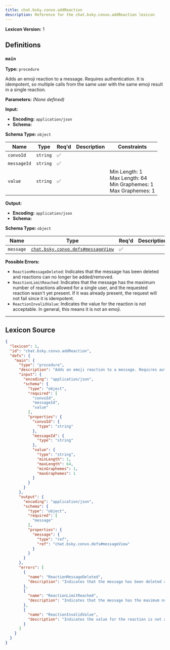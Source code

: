 ```yaml
---
title: chat.bsky.convo.addReaction
description: Reference for the chat.bsky.convo.addReaction lexicon
---
```

**Lexicon Version:** 1

## Definitions

<a name="main"></a>
### `main`

**Type:** `procedure`

Adds an emoji reaction to a message. Requires authentication. It is idempotent, so multiple calls from the same user with the same emoji result in a single reaction.

**Parameters:** _(None defined)_

**Input:**

- **Encoding:** `application/json`
- **Schema:**

**Schema Type:** `object`

| Name | Type | Req'd  | Description | Constraints |
|------|------|----------|-------------|-------------|
| `convoId` | `string` | ✅  |  |  |
| `messageId` | `string` | ✅  |  |  |
| `value` | `string` | ✅  |  | Min Length: 1<br/>Max Length: 64<br/>Min Graphemes: 1<br/>Max Graphemes: 1 |
**Output:**

- **Encoding:** `application/json`
- **Schema:**

**Schema Type:** `object`

| Name | Type | Req'd  | Description | Constraints |
|------|------|----------|-------------|-------------|
| `message` | [`chat.bsky.convo.defs#messageView`](/lexicons/chat/bsky/convo/defs#messageView) | ✅  |  |  |
**Possible Errors:**

- `ReactionMessageDeleted`: Indicates that the message has been deleted and reactions can no longer be added/removed.
- `ReactionLimitReached`: Indicates that the message has the maximum number of reactions allowed for a single user, and the requested reaction wasn't yet present. If it was already present, the request will not fail since it is idempotent.
- `ReactionInvalidValue`: Indicates the value for the reaction is not acceptable. In general, this means it is not an emoji.

---

## Lexicon Source
```json
{
  "lexicon": 1,
  "id": "chat.bsky.convo.addReaction",
  "defs": {
    "main": {
      "type": "procedure",
      "description": "Adds an emoji reaction to a message. Requires authentication. It is idempotent, so multiple calls from the same user with the same emoji result in a single reaction.",
      "input": {
        "encoding": "application/json",
        "schema": {
          "type": "object",
          "required": [
            "convoId",
            "messageId",
            "value"
          ],
          "properties": {
            "convoId": {
              "type": "string"
            },
            "messageId": {
              "type": "string"
            },
            "value": {
              "type": "string",
              "minLength": 1,
              "maxLength": 64,
              "minGraphemes": 1,
              "maxGraphemes": 1
            }
          }
        }
      },
      "output": {
        "encoding": "application/json",
        "schema": {
          "type": "object",
          "required": [
            "message"
          ],
          "properties": {
            "message": {
              "type": "ref",
              "ref": "chat.bsky.convo.defs#messageView"
            }
          }
        }
      },
      "errors": [
        {
          "name": "ReactionMessageDeleted",
          "description": "Indicates that the message has been deleted and reactions can no longer be added/removed."
        },
        {
          "name": "ReactionLimitReached",
          "description": "Indicates that the message has the maximum number of reactions allowed for a single user, and the requested reaction wasn't yet present. If it was already present, the request will not fail since it is idempotent."
        },
        {
          "name": "ReactionInvalidValue",
          "description": "Indicates the value for the reaction is not acceptable. In general, this means it is not an emoji."
        }
      ]
    }
  }
}
```
